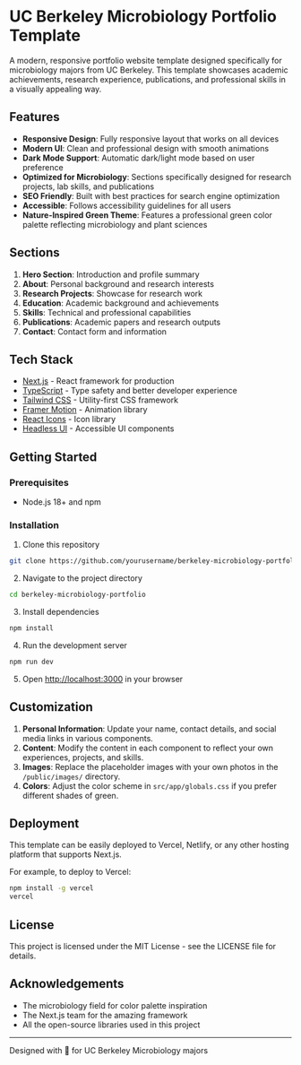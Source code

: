 # UC Berkeley Microbiology Portfolio Template

A modern, responsive portfolio website template designed specifically for microbiology majors from UC Berkeley. This template showcases academic achievements, research experience, publications, and professional skills in a visually appealing way.

## Features

- **Responsive Design**: Fully responsive layout that works on all devices
- **Modern UI**: Clean and professional design with smooth animations
- **Dark Mode Support**: Automatic dark/light mode based on user preference
- **Optimized for Microbiology**: Sections specifically designed for research projects, lab skills, and publications
- **SEO Friendly**: Built with best practices for search engine optimization
- **Accessible**: Follows accessibility guidelines for all users
- **Nature-Inspired Green Theme**: Features a professional green color palette reflecting microbiology and plant sciences

## Sections

1. **Hero Section**: Introduction and profile summary
2. **About**: Personal background and research interests
3. **Research Projects**: Showcase for research work
4. **Education**: Academic background and achievements
5. **Skills**: Technical and professional capabilities
6. **Publications**: Academic papers and research outputs
7. **Contact**: Contact form and information

## Tech Stack

- [Next.js](https://nextjs.org/) - React framework for production
- [TypeScript](https://www.typescriptlang.org/) - Type safety and better developer experience
- [Tailwind CSS](https://tailwindcss.com/) - Utility-first CSS framework
- [Framer Motion](https://www.framer.com/motion/) - Animation library
- [React Icons](https://react-icons.github.io/react-icons/) - Icon library
- [Headless UI](https://headlessui.com/) - Accessible UI components

## Getting Started

### Prerequisites

- Node.js 18+ and npm

### Installation

1. Clone this repository
```bash
git clone https://github.com/yourusername/berkeley-microbiology-portfolio.git
```

2. Navigate to the project directory
```bash
cd berkeley-microbiology-portfolio
```

3. Install dependencies
```bash
npm install
```

4. Run the development server
```bash
npm run dev
```

5. Open [http://localhost:3000](http://localhost:3000) in your browser

## Customization

1. **Personal Information**: Update your name, contact details, and social media links in various components.
2. **Content**: Modify the content in each component to reflect your own experiences, projects, and skills.
3. **Images**: Replace the placeholder images with your own photos in the `/public/images/` directory.
4. **Colors**: Adjust the color scheme in `src/app/globals.css` if you prefer different shades of green.

## Deployment

This template can be easily deployed to Vercel, Netlify, or any other hosting platform that supports Next.js.

For example, to deploy to Vercel:

```bash
npm install -g vercel
vercel
```

## License

This project is licensed under the MIT License - see the LICENSE file for details.

## Acknowledgements

- The microbiology field for color palette inspiration
- The Next.js team for the amazing framework
- All the open-source libraries used in this project

---

Designed with 💚 for UC Berkeley Microbiology majors
